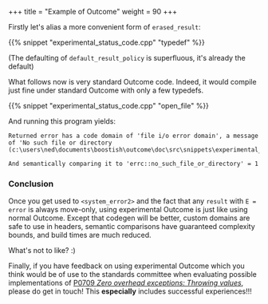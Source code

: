 +++
title = "Example of Outcome"
weight = 90
+++

Firstly let's alias a more convenient form of `erased_result`:

{{% snippet "experimental_status_code.cpp" "typedef" %}}

(The defaulting of `default_result_policy` is superfluous, it's already the default)

What follows now is very standard Outcome code. Indeed, it would compile
just fine under standard Outcome with only a few typedefs.

{{% snippet "experimental_status_code.cpp" "open_file" %}}

And running this program yields:

```
Returned error has a code domain of 'file i/o error domain', a message of 'No such file or directory (c:\users\ned\documents\boostish\outcome\doc\src\snippets\experimental_status_code.cpp:195)'

And semantically comparing it to 'errc::no_such_file_or_directory' = 1
```

### Conclusion

Once you get used to `<system_error2>` and the fact that any `result` with
`E = error` is always move-only, using experimental Outcome is just like
using normal Outcome. Except that codegen will be better, custom domains
are safe to use in headers, semantic comparisons have guaranteed complexity
bounds, and build times are much reduced.

What's not to like? :)

Finally, if you have feedback on using experimental Outcome which you think
would be of use to the standards committee when evaluating possible
implementations of [P0709 *Zero overhead exceptions: Throwing values*](http://wg21.link/P0709),
please do get in touch! This **especially** includes successful experiences!!!
